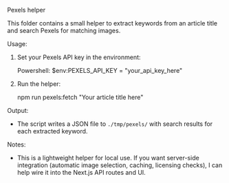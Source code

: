 Pexels helper

This folder contains a small helper to extract keywords from an article title and search Pexels for matching images.

Usage:

1. Set your Pexels API key in the environment:

   Powershell:
   $env:PEXELS_API_KEY = "your_api_key_here"

2. Run the helper:

   npm run pexels:fetch "Your article title here"

Output:
- The script writes a JSON file to `./tmp/pexels/` with search results for each extracted keyword.

Notes:
- This is a lightweight helper for local use. If you want server-side integration (automatic image selection, caching, licensing checks), I can help wire it into the Next.js API routes and UI.
